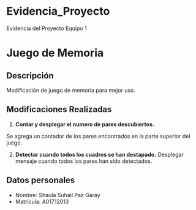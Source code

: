 # Evidencia_Proyecto
Evidencia del Proyecto Equipo 1

# Juego de Memoria

## Descripción
Modificación de juego de memoria para mejor uso.

## Modificaciones Realizadas
1. **Contar y desplegar el numero de pares descubiertos.**

Se agrega un contador de los pares encontrados en la parte superior del juego.

2. **Detectar cuando todos los cuadros se han destapado.**
Desplegar mensaje cuando todos los pares han sido detectados.

## Datos personales
- Nombre: Shaula Suhail Paz Garay
- Matrícula: A01712013
